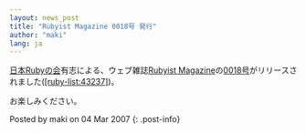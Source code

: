 ```yaml
---
layout: news_post
title: "Rubyist Magazine 0018号 発行"
author: "maki"
lang: ja
---
```


[日本Rubyの会][1]有志による、ウェブ雑誌[Rubyist
Magazine][2]の[0018号][3]がリリースされました([\[ruby-list:43237\]][4])。

お楽しみください。

Posted by maki on 04 Mar 2007
{: .post-info}



[1]: http://jp.rubyist.net/ 
[2]: http://jp.rubyist.net/magazine/ 
[3]: http://jp.rubyist.net/magazine/?0018 
[4]: http://blade.nagaokaut.ac.jp/cgi-bin/scat.rb/ruby/ruby-list/43237 
